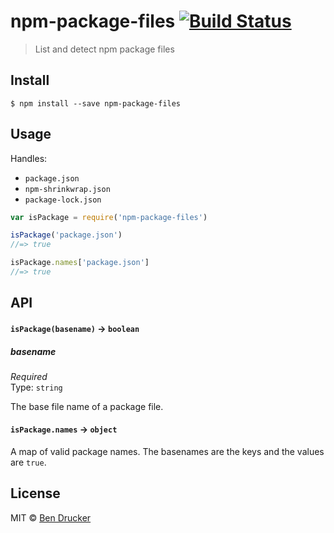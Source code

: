 # npm-package-files [![Build Status](https://travis-ci.org/bendrucker/npm-package-files.svg?branch=master)](https://travis-ci.org/bendrucker/npm-package-files)

> List and detect npm package files


## Install

```
$ npm install --save npm-package-files
```


## Usage

Handles:

* `package.json`
* `npm-shrinkwrap.json`
* `package-lock.json`

```js
var isPackage = require('npm-package-files')

isPackage('package.json')
//=> true

isPackage.names['package.json']
//=> true
```

## API

#### `isPackage(basename)` -> `boolean`

##### basename

*Required*  
Type: `string`

The base file name of a package file.

#### `isPackage.names` -> `object`

A map of valid package names. The basenames are the keys and the values are `true`.


## License

MIT © [Ben Drucker](http://bendrucker.me)
